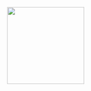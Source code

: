 <img height="180em" src="https://github-readme-stats.vercel.app/api?username=Henry&show_icons=true&hide_border=true&&count_private=true&include_all_commits=true" />

